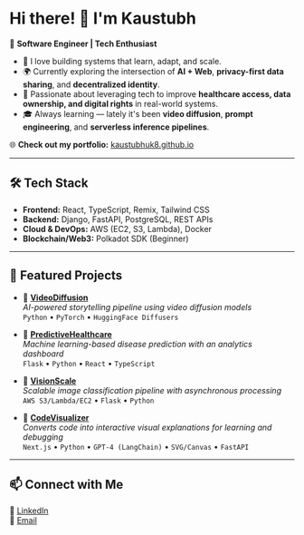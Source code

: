 # Hi there! 👋 I'm Kaustubh  

🚀 **Software Engineer | Tech Enthusiast**  

- 🧠 I love building systems that learn, adapt, and scale.
- 🌍 Currently exploring the intersection of **AI + Web**, **privacy-first data sharing**, and **decentralized identity**.  
- 🧬 Passionate about leveraging tech to improve **healthcare access, data ownership, and digital rights** in real-world systems.  
- 🎓 Always learning — lately it's been **video diffusion**, **prompt engineering**, and **serverless inference pipelines**.  

🌐 **Check out my portfolio:** [kaustubhuk8.github.io](https://kaustubhuk8.github.io)  

---

## 🛠 Tech Stack  

- **Frontend:** React, TypeScript, Remix, Tailwind CSS  
- **Backend:** Django, FastAPI, PostgreSQL, REST APIs  
- **Cloud & DevOps:** AWS (EC2, S3, Lambda), Docker  
- **Blockchain/Web3:** Polkadot SDK (Beginner)  

---

## 🚀 Featured Projects  

- 🔹 **[VideoDiffusion](https://github.com/kaustubhuk8/VideoDiffusion)**  
  *AI-powered storytelling pipeline using video diffusion models*  
  `Python` • `PyTorch` • `HuggingFace Diffusers`

- 🔹 **[PredictiveHealthcare](https://github.com/kaustubhuk8/PredicitiveHealthcare)**  
  *Machine learning-based disease prediction with an analytics dashboard*  
  `Flask` • `Python` • `React` • `TypeScript` 

- 🔹 **[VisionScale](https://github.com/kaustubhuk8/VisionScale)**  
  *Scalable image classification pipeline with asynchronous processing*  
  `AWS S3/Lambda/EC2` • `Flask` • `Python`

- 🔹 **[CodeVisualizer](https://github.com/kaustubhuk8/CodeVisualizer)**  
  *Converts code into interactive visual explanations for learning and debugging*  
  `Next.js` • `Python` • `GPT-4 (LangChain)` • `SVG/Canvas` • `FastAPI`  

---

## 📫 Connect with Me  

🔗 [LinkedIn](https://linkedin.com/in/kaustubh-u-kulkarni)  
💌 [Email](mailto:kukulkar@asu.edu)  
